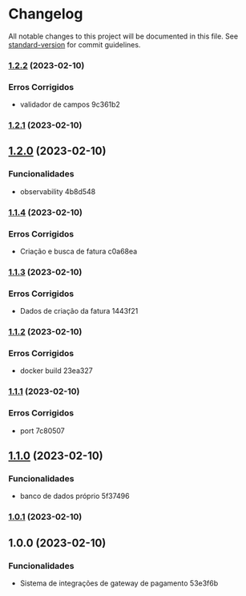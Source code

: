 # Changelog

All notable changes to this project will be documented in this file. See [standard-version](https://github.com/conventional-changelog/standard-version) for commit guidelines.

### [1.2.2](///compare/v1.2.1...v1.2.2) (2023-02-10)


### Erros Corrigidos

* validador de campos 9c361b2

### [1.2.1](///compare/v1.2.0...v1.2.1) (2023-02-10)

## [1.2.0](///compare/v1.1.4...v1.2.0) (2023-02-10)


### Funcionalidades

* observability 4b8d548

### [1.1.4](///compare/v1.1.3...v1.1.4) (2023-02-10)


### Erros Corrigidos

* Criação e busca de fatura c0a68ea

### [1.1.3](///compare/v1.1.2...v1.1.3) (2023-02-10)


### Erros Corrigidos

* Dados de criação da fatura 1443f21

### [1.1.2](///compare/v1.1.1...v1.1.2) (2023-02-10)


### Erros Corrigidos

* docker build 23ea327

### [1.1.1](///compare/v1.1.0...v1.1.1) (2023-02-10)


### Erros Corrigidos

* port 7c80507

## [1.1.0](///compare/v1.0.1...v1.1.0) (2023-02-10)


### Funcionalidades

* banco de dados próprio 5f37496

### [1.0.1](///compare/v1.0.0...v1.0.1) (2023-02-10)

## 1.0.0 (2023-02-10)


### Funcionalidades

* Sistema de integrações de gateway de pagamento 53e3f6b
